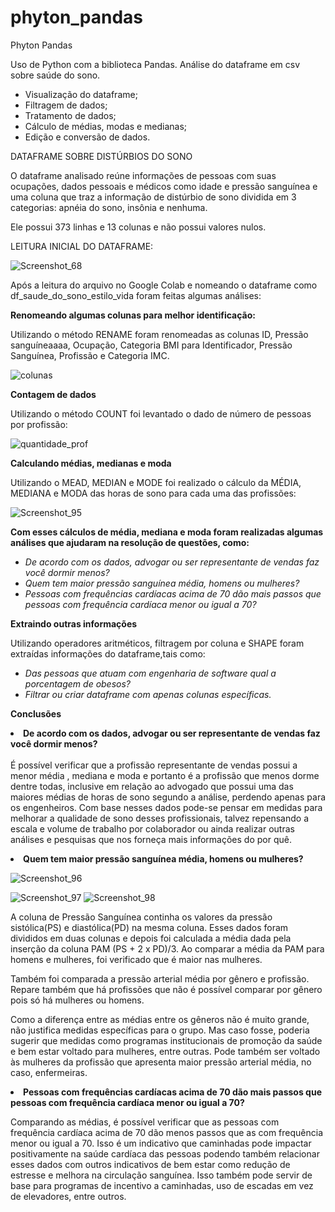 # phyton_pandas
Phyton Pandas

Uso de Python com a biblioteca Pandas. Análise do dataframe em csv sobre saúde do sono.

- Visualização do dataframe;
- Filtragem de dados;
- Tratamento de dados;
- Cálculo de médias, modas e medianas;
- Edição e conversão de dados.

DATAFRAME SOBRE DISTÚRBIOS DO SONO

O dataframe analisado reúne informações de pessoas com suas ocupações, dados pessoais e médicos como idade e pressão sanguínea e uma coluna que traz a informação de distúrbio de sono dividida em 3 categorias: apnéia do sono, insônia e nenhuma. 

Ele possui 373 linhas e 13 colunas e não possui valores nulos.

LEITURA INICIAL DO DATAFRAME:

![Screenshot_68](https://github.com/user-attachments/assets/f67c2ac6-5d65-4579-9601-fdc87df7e878)


Após a leitura do arquivo no Google Colab e nomeando o dataframe como df_saude_do_sono_estilo_vida foram feitas algumas análises:

<strong>Renomeando algumas colunas para melhor identificação:</strong>

Utilizando o método RENAME foram renomeadas as colunas ID, Pressão sanguíneaaaa, Ocupação, Categoria BMI para Identificador, Pressão Sanguínea, Profissão e Categoria IMC.

![colunas](https://github.com/user-attachments/assets/d59ad02d-934d-40d2-9847-bfd61ff7d1cd)

<strong> Contagem de dados </strong>

Utilizando o método COUNT foi levantado o dado de número de pessoas por profissão:

![quantidade_prof](https://github.com/user-attachments/assets/61770d94-b9ce-4111-9e34-04352152500a)


<strong> Calculando médias, medianas e moda</strong>

Utilizando o MEAD, MEDIAN e MODE foi realizado o cálculo da MÉDIA, MEDIANA e MODA das horas de sono para cada uma das profissões:

![Screenshot_95](https://github.com/user-attachments/assets/ccba8773-14bf-4528-8ff5-bbfb7154e092)


<strong>Com esses cálculos de média, mediana e moda foram realizadas algumas análises que ajudaram na resolução de questões, como:</strong>

<ul><em>
<li>De acordo com os dados, advogar ou ser representante de vendas faz você dormir menos?</li> 
  
<li>Quem tem maior pressão sanguínea média, homens ou mulheres?</li> 
  
<li>Pessoas com frequências cardíacas acima de 70 dão mais passos que pessoas com frequência cardíaca menor ou igual a 70?</li> 

</em></ul>

<strong> Extraindo outras informações</strong>

Utilizando operadores aritméticos, filtragem por coluna e SHAPE foram extraídas informações do dataframe,tais como:

<ul><em>

<li>Das pessoas que atuam com engenharia de software qual a porcentagem de obesos?</li>

<li> Filtrar ou criar dataframe com apenas colunas específicas.</li>


</em></ul>

<strong> Conclusões</strong>

<strong><li>De acordo com os dados, advogar ou ser representante de vendas faz você dormir menos?</li></strong>
<br>
É possível verificar que a profissão representante de vendas possui a menor média , mediana e moda e portanto é a profissão que menos dorme dentre todas, inclusive em relação ao advogado que possui uma das maiores médias de horas de sono segundo a análise, perdendo apenas para os engenheiros. Com base nesses dados pode-se pensar em medidas para melhorar a qualidade de sono desses profissionais, talvez repensando a escala e volume de trabalho por colaborador ou ainda realizar outras análises e pesquisas que nos forneça mais informações do por quê. 

<strong><li>Quem tem maior pressão sanguínea média, homens ou mulheres?</li> </strong>

![Screenshot_96](https://github.com/user-attachments/assets/51353050-f4c6-40da-9299-b423d6e5076a)

![Screenshot_97](https://github.com/user-attachments/assets/708c2344-88ff-4aac-a514-62fb73d64560)
![Screenshot_98](https://github.com/user-attachments/assets/f3a32162-0d2f-4f12-b734-6327841b0036)

A coluna de Pressão Sanguínea continha os valores da pressão sistólica(PS) e diastólica(PD) na mesma coluna. Esses dados foram divididos em duas colunas e depois foi calculada a média dada pela inserção da coluna PAM (PS + 2 x PD)/3. Ao comparar a média da PAM para homens e mulheres, foi verificado que é maior nas mulheres. 

Também foi comparada a pressão arterial média por gênero e profissão. Repare também que há profissões que não é possível comparar por gênero pois só há mulheres ou homens. 

Como a diferença entre as médias entre os gêneros não é muito grande, não justifica medidas específicas para o grupo. Mas caso fosse, poderia sugerir que medidas como programas institucionais de promoção da saúde e bem estar voltado para mulheres, entre outras. Pode também ser voltado às mulheres da profissão que apresenta maior pressão arterial média, no caso, enfermeiras.

<strong><li>Pessoas com frequências cardíacas acima de 70 dão mais passos que pessoas com frequência cardíaca menor ou igual a 70?</li> </strong>

Comparando as médias, é possível verificar que as pessoas com frequência cardíaca acima de 70 dão menos passos que as com frequência menor ou igual a 70. Isso é um indicativo que caminhadas pode impactar positivamente na saúde cardíaca das pessoas podendo também relacionar esses dados com outros indicativos de bem estar como redução de estresse e melhora na circulação sanguínea. Isso também pode servir de base para programas de incentivo a caminhadas, uso de escadas em vez de elevadores, entre outros. 

